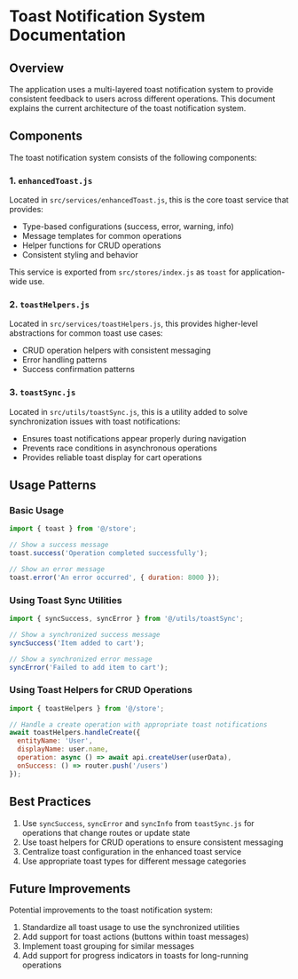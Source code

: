 # Toast Notification System Documentation

## Overview

The application uses a multi-layered toast notification system to provide consistent feedback to users across different operations. This document explains the current architecture of the toast notification system.

## Components

The toast notification system consists of the following components:

### 1. `enhancedToast.js`

Located in `src/services/enhancedToast.js`, this is the core toast service that provides:

- Type-based configurations (success, error, warning, info)
- Message templates for common operations
- Helper functions for CRUD operations
- Consistent styling and behavior

This service is exported from `src/stores/index.js` as `toast` for application-wide use.

### 2. `toastHelpers.js`

Located in `src/services/toastHelpers.js`, this provides higher-level abstractions for common toast use cases:

- CRUD operation helpers with consistent messaging
- Error handling patterns
- Success confirmation patterns

### 3. `toastSync.js`

Located in `src/utils/toastSync.js`, this is a utility added to solve synchronization issues with toast notifications:

- Ensures toast notifications appear properly during navigation
- Prevents race conditions in asynchronous operations
- Provides reliable toast display for cart operations

## Usage Patterns

### Basic Usage

```javascript
import { toast } from '@/store';

// Show a success message
toast.success('Operation completed successfully');

// Show an error message
toast.error('An error occurred', { duration: 8000 });
```

### Using Toast Sync Utilities

```javascript
import { syncSuccess, syncError } from '@/utils/toastSync';

// Show a synchronized success message
syncSuccess('Item added to cart');

// Show a synchronized error message
syncError('Failed to add item to cart');
```

### Using Toast Helpers for CRUD Operations

```javascript
import { toastHelpers } from '@/store';

// Handle a create operation with appropriate toast notifications
await toastHelpers.handleCreate({
  entityName: 'User',
  displayName: user.name,
  operation: async () => await api.createUser(userData),
  onSuccess: () => router.push('/users')
});
```

## Best Practices

1. Use `syncSuccess`, `syncError` and `syncInfo` from `toastSync.js` for operations that change routes or update state
2. Use toast helpers for CRUD operations to ensure consistent messaging
3. Centralize toast configuration in the enhanced toast service
4. Use appropriate toast types for different message categories

## Future Improvements

Potential improvements to the toast notification system:

1. Standardize all toast usage to use the synchronized utilities
2. Add support for toast actions (buttons within toast messages)
3. Implement toast grouping for similar messages
4. Add support for progress indicators in toasts for long-running operations
